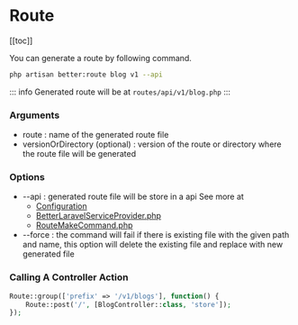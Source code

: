 # Route

[[toc]]

You can generate a route by following command.

```bash
php artisan better:route blog v1 --api
```
::: info
Generated route will be at `routes/api/v1/blog.php`
:::
### Arguments

- route : name of the generated route file
- versionOrDirectory (optional) : version of the route or directory where the route file will be generated

### Options

- --api : generated route file will be store in a api See more at
  - [Configuration](/configuration.html#config)
  - [BetterLaravelServiceProvider.php](https://github.com/laranex/better-laravel/blob/master/src/BetterLaravelServiceProvider.php#L46)
  - [RouteMakeCommand.php](https://github.com/laranex/better-laravel/blob/master/src/Commands/RouteMakeCommand.php)
- --force : the command will fail if there is existing file with the given path and name, this option will delete the existing file and replace with new generated file

### Calling A Controller Action

```php
Route::group(['prefix' => '/v1/blogs'], function() {
    Route::post('/', [BlogController::class, 'store']);
});
```
